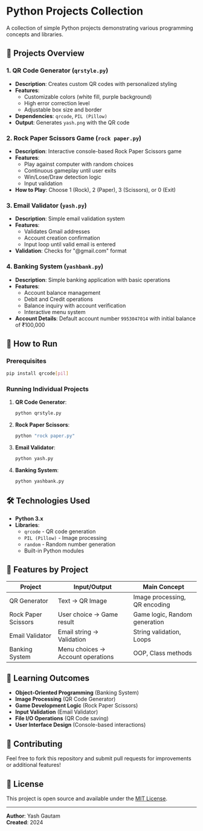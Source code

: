 # Python Projects Collection

A collection of simple Python projects demonstrating various programming concepts and libraries.

## 📁 Projects Overview

### 1. QR Code Generator (`qrstyle.py`)

- **Description**: Creates custom QR codes with personalized styling
- **Features**:
  - Customizable colors (white fill, purple background)
  - High error correction level
  - Adjustable box size and border
- **Dependencies**: `qrcode`, `PIL (Pillow)`
- **Output**: Generates `yash.png` with the QR code

### 2. Rock Paper Scissors Game (`rock paper.py`)

- **Description**: Interactive console-based Rock Paper Scissors game
- **Features**:
  - Play against computer with random choices
  - Continuous gameplay until user exits
  - Win/Lose/Draw detection logic
  - Input validation
- **How to Play**: Choose 1 (Rock), 2 (Paper), 3 (Scissors), or 0 (Exit)

### 3. Email Validator (`yash.py`)

- **Description**: Simple email validation system
- **Features**:
  - Validates Gmail addresses
  - Account creation confirmation
  - Input loop until valid email is entered
- **Validation**: Checks for "@gmail.com" format

### 4. Banking System (`yashbank.py`)

- **Description**: Simple banking application with basic operations
- **Features**:
  - Account balance management
  - Debit and Credit operations
  - Balance inquiry with account verification
  - Interactive menu system
- **Account Details**: Default account number `9953047014` with initial balance of ₹100,000

## 🚀 How to Run

### Prerequisites

```bash
pip install qrcode[pil]
```

### Running Individual Projects

1. **QR Code Generator**:

   ```bash
   python qrstyle.py
   ```

2. **Rock Paper Scissors**:

   ```bash
   python "rock paper.py"
   ```

3. **Email Validator**:

   ```bash
   python yash.py
   ```

4. **Banking System**:
   ```bash
   python yashbank.py
   ```

## 🛠️ Technologies Used

- **Python 3.x**
- **Libraries**:
  - `qrcode` - QR code generation
  - `PIL (Pillow)` - Image processing
  - `random` - Random number generation
  - Built-in Python modules

## 📝 Features by Project

| Project             | Input/Output                      | Main Concept                  |
| ------------------- | --------------------------------- | ----------------------------- |
| QR Generator        | Text → QR Image                   | Image processing, QR encoding |
| Rock Paper Scissors | User choice → Game result         | Game logic, Random generation |
| Email Validator     | Email string → Validation         | String validation, Loops      |
| Banking System      | Menu choices → Account operations | OOP, Class methods            |

## 🎯 Learning Outcomes

- **Object-Oriented Programming** (Banking System)
- **Image Processing** (QR Code Generator)
- **Game Development Logic** (Rock Paper Scissors)
- **Input Validation** (Email Validator)
- **File I/O Operations** (QR Code saving)
- **User Interface Design** (Console-based interactions)

## 🤝 Contributing

Feel free to fork this repository and submit pull requests for improvements or additional features!

## 📜 License

This project is open source and available under the [MIT License](LICENSE).

---

**Author**: Yash Gautam  
**Created**: 2024
